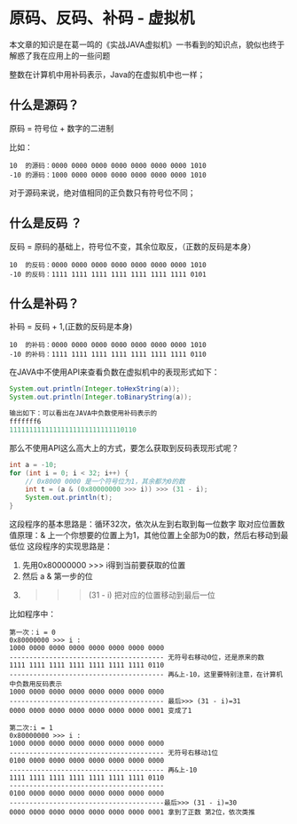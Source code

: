 # 原码、反码、补码 - 虚拟机
本文章的知识是在葛一鸣的《实战JAVA虚拟机》一书看到的知识点，貌似也终于解惑了我在应用上的一些问题

整数在计算机中用补码表示，Java的在虚拟机中也一样；

## 什么是源码？

原码 = 符号位 + 数字的二进制

比如：

```
10  的源码：0000 0000 0000 0000 0000 0000 0000 1010
-10 的源码：1000 0000 0000 0000 0000 0000 0000 1010
``` 

对于源码来说，绝对值相同的正负数只有符号位不同；

## 什么是反码 ？

反码 = 原码的基础上，符号位不变，其余位取反，（正数的反码是本身）

```
10  的反码：0000 0000 0000 0000 0000 0000 0000 1010
-10 的反码：1111 1111 1111 1111 1111 1111 1111 0101
```

## 什么是补码？

补码 = 反码 + 1,(正数的反码是本身)

```
10  的补码：0000 0000 0000 0000 0000 0000 0000 1010
-10 的补码：1111 1111 1111 1111 1111 1111 1111 0110
```

在JAVA中不使用API来查看负数在虚拟机中的表现形式如下：

```java
System.out.println(Integer.toHexString(a));
System.out.println(Integer.toBinaryString(a));

输出如下：可以看出在JAVA中负数使用补码表示的
fffffff6
11111111111111111111111111110110
```

那么不使用API这么高大上的方式，要怎么获取到反码表现形式呢？

```java
int a = -10;
for (int i = 0; i < 32; i++) {
    // 0x8000 0000 是一个符号位为1，其余都为0的数
    int t = (a & (0x80000000 >>> i)) >>> (31 - i);
    System.out.println(t);
}
```
这段程序的基本思路是：循环32次，依次从左到右取到每一位数字
取对应位置数值原理：& 上一个你想要的位置上为1，其他位置上全部为0的数，然后右移动到最低位
这段程序的实现思路是：

1. 先用0x80000000 >>> i得到当前要获取的位置
2. 然后 a & 第一步的位
3. >>> (31 - i) 把对应的位置移动到最后一位

比如程序中：

```
第一次：i = 0 
0x80000000 >>> i : 
1000 0000 0000 0000 0000 0000 0000 0000
--------------------------------------- 无符号右移动0位，还是原来的数
1111 1111 1111 1111 1111 1111 1111 0110 
--------------------------------------- 再&上-10，这里要特别注意，在计算机中负数用反码表示
1000 0000 0000 0000 0000 0000 0000 0000
--------------------------------------- 最后>>> (31 - i)=31
0000 0000 0000 0000 0000 0000 0000 0001 变成了1

第二次:i = 1
0x80000000 >>> i : 
1000 0000 0000 0000 0000 0000 0000 0000
--------------------------------------- 无符号右移动1位
0100 0000 0000 0000 0000 0000 0000 0000
--------------------------------------- 再&上-10
1111 1111 1111 1111 1111 1111 1111 0110 
---------------------------------------
0100 0000 0000 0000 0000 0000 0000 0000
---------------------------------------最后>>> (31 - i)=30
0000 0000 0000 0000 0000 0000 0000 0001 拿到了正数 第2位，依次类推
```


 


